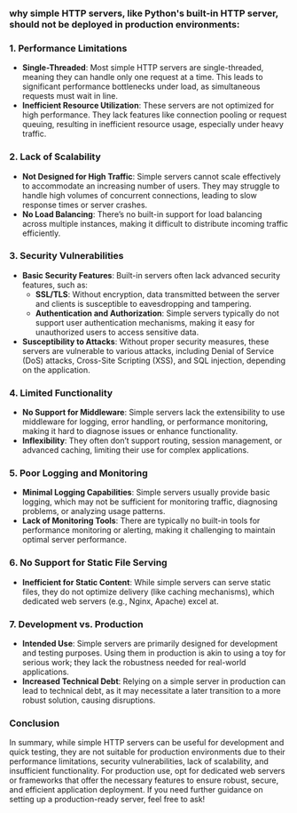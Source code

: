 ### why simple HTTP servers, like Python's built-in HTTP server, should not be deployed in production environments:


### 1. **Performance Limitations**

- **Single-Threaded**: Most simple HTTP servers are single-threaded, meaning they can handle only one request at a time. This leads to significant performance bottlenecks under load, as simultaneous requests must wait in line.
- **Inefficient Resource Utilization**: These servers are not optimized for high performance. They lack features like connection pooling or request queuing, resulting in inefficient resource usage, especially under heavy traffic.

### 2. **Lack of Scalability**

- **Not Designed for High Traffic**: Simple servers cannot scale effectively to accommodate an increasing number of users. They may struggle to handle high volumes of concurrent connections, leading to slow response times or server crashes.
- **No Load Balancing**: There’s no built-in support for load balancing across multiple instances, making it difficult to distribute incoming traffic efficiently.

### 3. **Security Vulnerabilities**

- **Basic Security Features**: Built-in servers often lack advanced security features, such as:
  - **SSL/TLS**: Without encryption, data transmitted between the server and clients is susceptible to eavesdropping and tampering.
  - **Authentication and Authorization**: Simple servers typically do not support user authentication mechanisms, making it easy for unauthorized users to access sensitive data.
- **Susceptibility to Attacks**: Without proper security measures, these servers are vulnerable to various attacks, including Denial of Service (DoS) attacks, Cross-Site Scripting (XSS), and SQL injection, depending on the application.

### 4. **Limited Functionality**

- **No Support for Middleware**: Simple servers lack the extensibility to use middleware for logging, error handling, or performance monitoring, making it hard to diagnose issues or enhance functionality.
- **Inflexibility**: They often don’t support routing, session management, or advanced caching, limiting their use for complex applications.

### 5. **Poor Logging and Monitoring**

- **Minimal Logging Capabilities**: Simple servers usually provide basic logging, which may not be sufficient for monitoring traffic, diagnosing problems, or analyzing usage patterns.
- **Lack of Monitoring Tools**: There are typically no built-in tools for performance monitoring or alerting, making it challenging to maintain optimal server performance.

### 6. **No Support for Static File Serving**

- **Inefficient for Static Content**: While simple servers can serve static files, they do not optimize delivery (like caching mechanisms), which dedicated web servers (e.g., Nginx, Apache) excel at.

### 7. **Development vs. Production**

- **Intended Use**: Simple servers are primarily designed for development and testing purposes. Using them in production is akin to using a toy for serious work; they lack the robustness needed for real-world applications.
- **Increased Technical Debt**: Relying on a simple server in production can lead to technical debt, as it may necessitate a later transition to a more robust solution, causing disruptions.

### Conclusion

In summary, while simple HTTP servers can be useful for development and quick testing, they are not suitable for production environments due to their performance limitations, security vulnerabilities, lack of scalability, and insufficient functionality. For production use, opt for dedicated web servers or frameworks that offer the necessary features to ensure robust, secure, and efficient application deployment. If you need further guidance on setting up a production-ready server, feel free to ask!
